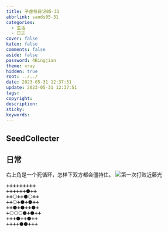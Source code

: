```yaml
---
title: 子虚栈日记05-31
abbrlink: sands05-31
categories:
  - 生活
  - 日志
cover: false
katex: false
comments: false
aside: false
password: 4Bingjian
theme: xray
hidden: true
root: ../../
date: 2023-05-31 12:37:51
update: 2023-05-31 12:37:51
tags:
copyright:
description:
sticky:
keywords:
---
```


## SeedCollecter


## 日常
右上角是一个死循环，怎样下双方都会僵持住。
![第一次打败近藤光](https://pic.si-on.top/2023/05/20230531123755.png)

```go
➕➕➕➕➕➕➕➕➕
➕➕➕➕➕➕⚫➕➕
➕➕⚪➕➕⚫⚪➕➕
➕➕⚪➕⚫➕⚫➕➕
➕➕⚫➕⚫➕➕⚫➕
➕⚪⚪⚪⚫➕⚫➕➕
➕➕➕⚫➕➕⚫➕➕
➕➕➕➕⚫⚫➕➕➕
```
